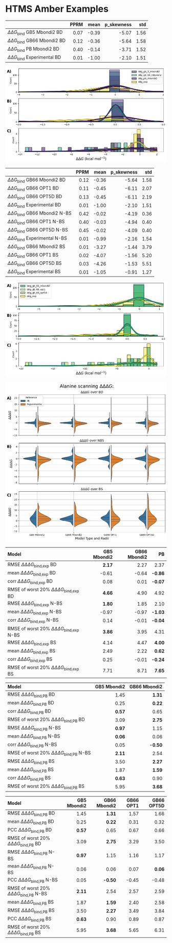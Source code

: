 # HTMS Amber Examples #

  
 

  |                         | PPRM | mean | p_skewness | std  |
  |:------------------------|-----:|-----:|-----------:|-----:|
  | $\Delta \Delta G_{\text{bind}}$ GB5 Mbondi2 BD       | 0.07 | -0.39 |      -5.07 | 1.56 |
  | $\Delta \Delta G_{\text{bind}}$ GB66 Mbondi2 BD      | 0.12 | -0.36 |      -5.64 | 1.58 |
  | $\Delta \Delta G_{\text{bind}}$ PB Mbondi2 BD        | 0.40 | -0.14 |      -3.71 | 1.52 |
  | $\Delta \Delta G_{\text{bind}}$ Experimental BD     | 0.01 | -1.00 |      -2.10 | 1.51 |

    
![png](updated_figure_code_c_files/updated_figure_code_c_4_1.png)
    


| | PPRM | mean | p_skewness | std |
|:---|---:|---:|---:|---:|
| $\Delta \Delta G_{\text{bind}}$ GB66 Mbondi2 BD | 0.12 | -0.36 | -5.64 | 1.58 |
| $\Delta \Delta G_{\text{bind}}$ GB66 OPT1 BD | 0.11 | -0.45 | -6.11 | 2.07 |
| $\Delta \Delta G_{\text{bind}}$ GB66 OPT5D BD | 0.13 | -0.45 | -6.11 | 2.19 |
| $\Delta \Delta G_{\text{bind}}$ Experimental BD | 0.01 | -1.00 | -2.10 | 1.51 |
| $\Delta \Delta G_{\text{bind}}$ GB66 Mbondi2 N-BS | 0.42 | -0.02 | -4.19 | 0.36 |
| $\Delta \Delta G_{\text{bind}}$ GB66 OPT1 N-BS | 0.40 | -0.03 | -4.94 | 0.40 |
| $\Delta \Delta G_{\text{bind}}$ GB66 OPT5D N-BS | 0.45 | -0.02 | -4.09 | 0.40 |
| $\Delta \Delta G_{\text{bind}}$ Experimental N-BS | 0.01 | -0.99 | -2.16 | 1.54 |
| $\Delta \Delta G_{\text{bind}}$ GB66 Mbondi2 BS | 0.01 | -3.27 | -1.44 | 3.79 |
| $\Delta \Delta G_{\text{bind}}$ GB66 OPT1 BS | 0.02 | -4.07 | -1.56 | 5.20 |
| $\Delta \Delta G_{\text{bind}}$ GB66 OPT5D BS | 0.03 | -4.26 | -1.53 | 5.51 |
| $\Delta \Delta G_{\text{bind}}$ Experimental BS | 0.01 | -1.05 | -0.91 | 1.27 |
    


    
![png](updated_figure_code_c_files/updated_figure_code_c_5_1.png)
    

    
![png](updated_figure_code_c_files/updated_figure_code_c_6_1.png)
    
| Model | GB5 Mbondi2 | GB66 Mbondi2 | PB |
|:---|---:|---:|---:|
| RMSE $\Delta \Delta \Delta G_{\text{bind,exp}}$ BD | **2.17** | 2.27 | 2.37 |
| mean $\Delta \Delta \Delta G_{\text{bind,exp}}$ BD | -0.61 | -0.64 | **-0.86** |
| corr $\Delta \Delta \Delta G_{\text{bind,exp}}$ BD | 0.08 | 0.01 | **-0.07** |
| RMSE of worst 20\% $\Delta \Delta \Delta G_{\text{bind,exp}}$ BD | **4.66** | 4.90 | 4.92 |
| RMSE $\Delta \Delta \Delta G_{\text{bind,exp}}$ N-BS | **1.80** | 1.85 | 2.10 |
| mean $\Delta \Delta \Delta G_{\text{bind,exp}}$ N-BS | -0.97 | -0.97 | **-1.03** |
| corr $\Delta \Delta \Delta G_{\text{bind,exp}}$ N-BS | 0.14 | -0.01 | **-0.04** |
| RMSE of worst 20\% $\Delta \Delta \Delta G_{\text{bind,exp}}$ N-BS | **3.86** | 3.95 | 4.31 |
| RMSE $\Delta \Delta \Delta G_{\text{bind,exp}}$ BS | 4.14 | 4.47 | **4.00** |
| mean $\Delta \Delta \Delta G_{\text{bind,exp}}$ BS | 2.49 | 2.22 | **0.62** |
| corr $\Delta \Delta \Delta G_{\text{bind,exp}}$ BS | 0.25 | -0.01 | **-0.24** |
| RMSE of worst 20\% $\Delta \Delta \Delta G_{\text{bind,exp}}$ BS | 7.71 | 8.71 | **7.65** |


| Model | GB5 Mbondi2 | GB66 Mbondi2 |
|:---|---:|---:|
| RMSE $\Delta \Delta \Delta G_{\text{bind,PB}}$ BD | 1.45 | **1.31** |
| mean $\Delta \Delta \Delta G_{\text{bind,PB}}$ BD | 0.25 | **0.22** |
| corr $\Delta \Delta \Delta G_{\text{bind,PB}}$ BD | **0.57** | 0.65 |
| RMSE of worst 20\% $\Delta \Delta \Delta G_{\text{bind,PB}}$ BD | 3.09 | **2.75** |
| RMSE $\Delta \Delta \Delta G_{\text{bind,PB}}$ N-BS | **0.97** | 1.15 |
| mean $\Delta \Delta \Delta G_{\text{bind,PB}}$ N-BS | **0.06** | 0.06 |
| corr $\Delta \Delta \Delta G_{\text{bind,PB}}$ N-BS | 0.05 | **-0.50** |
| RMSE of worst 20\% $\Delta \Delta \Delta G_{\text{bind,PB}}$ N-BS | **2.11** | 2.54 |
| RMSE $\Delta \Delta \Delta G_{\text{bind,PB}}$ BS | 3.50 | **2.27** |
| mean $\Delta \Delta \Delta G_{\text{bind,PB}}$ BS | 1.87 | **1.59** |
| corr $\Delta \Delta \Delta G_{\text{bind,PB}}$ BS | **0.63** | 0.90 |
| RMSE of worst 20\% $\Delta \Delta \Delta G_{\text{bind,PB}}$ BS | 5.95 | **3.68** |

| Model | GB5 Mbondi2 | GB66 Mbondi2 | GB66 OPT1 | GB66 OPT5D |
|:---|---:|---:|---:|---:|
| RMSE $\Delta \Delta \Delta G_{\text{bind,PB}}$ BD | 1.45 | **1.31** | 1.57 | 1.66 |
| mean $\Delta \Delta \Delta G_{\text{bind,PB}}$ BD | 0.25 | **0.22** | 0.31 | 0.32 |
| PCC $\Delta \Delta \Delta G_{\text{bind,PB}}$ BD | **0.57** | 0.65 | 0.67 | 0.66 |
| RMSE of worst 20\% $\Delta \Delta \Delta G_{\text{bind,PB}}$ BD | 3.09 | **2.75** | 3.29 | 3.50 |
| RMSE $\Delta \Delta \Delta G_{\text{bind,PB}}$ N-BS | **0.97** | 1.15 | 1.16 | 1.17 |
| mean $\Delta \Delta \Delta G_{\text{bind,PB}}$ N-BS | 0.06 | 0.06 | 0.07 | **0.06** |
| PCC $\Delta \Delta \Delta G_{\text{bind,PB}}$ N-BS | 0.05 | **-0.50** | -0.45 | -0.48 |
| RMSE of worst 20\% $\Delta \Delta \Delta G_{\text{bind,PB}}$ N-BS | **2.11** | 2.54 | 2.57 | 2.59 |
| mean $\Delta \Delta \Delta G_{\text{bind,PB}}$ BS | 1.87 | **1.59** | 2.40 | 2.58 |
| RMSE $\Delta \Delta \Delta G_{\text{bind,PB}}$ BS | 3.50 | **2.27** | 3.49 | 3.84 |
| PCC $\Delta \Delta \Delta G_{\text{bind,PB}}$ BS | **0.63** | 0.90 | 0.89 | 0.87 |
| RMSE of worst 20\% $\Delta \Delta \Delta G_{\text{bind,PB}}$ BS | 5.95 | **3.68** | 5.65 | 6.31 |